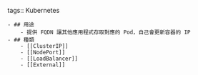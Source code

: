 tags:: Kubernetes

	- ## 用途
		- 提供 FQDN 讓其他應用程式存取對應的 Pod，自己會更新容器的 IP
	- ## 種類
		- [[ClusterIP]]
		- [[NodePort]]
		- [[LoadBalancer]]
		- [[External]]